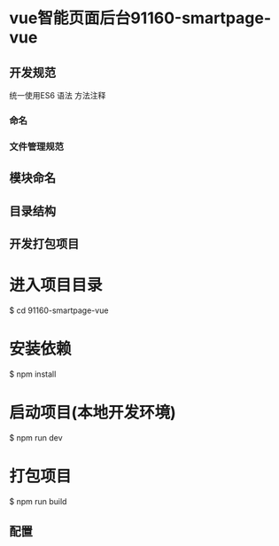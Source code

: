 # vue智能页面后台91160-smartpage-vue
## 开发规范
统一使用ES6 语法
方法注释

### 命名


### 文件管理规范


## 模块命名

## 目录结构

## 开发打包项目


# 进入项目目录
$ cd 91160-smartpage-vue

# 安装依赖
$ npm install

# 启动项目(本地开发环境)
$ npm run dev

# 打包项目
$ npm run build


## 配置


